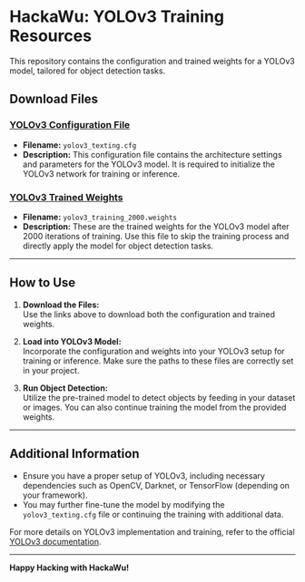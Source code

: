 # HackaWu: YOLOv3 Training Resources

This repository contains the configuration and trained weights for a YOLOv3 model, tailored for object detection tasks.

## Download Files

### [YOLOv3 Configuration File](https://drive.google.com/file/d/1T80k25Qc56WUSdc9NJeH2regYBW3vfZ_/view?usp=drive_link)
- **Filename:** `yolov3_texting.cfg`
- **Description:** This configuration file contains the architecture settings and parameters for the YOLOv3 model. It is required to initialize the YOLOv3 network for training or inference.

### [YOLOv3 Trained Weights](https://drive.google.com/file/d/1BxQcpbM_RaEDsrhTM9yON2cVBk_Q7Q8D/view?usp=drive_link)
- **Filename:** `yolov3_training_2000.weights`
- **Description:** These are the trained weights for the YOLOv3 model after 2000 iterations of training. Use this file to skip the training process and directly apply the model for object detection tasks.

---

## How to Use

1. **Download the Files:**  
   Use the links above to download both the configuration and trained weights.

2. **Load into YOLOv3 Model:**  
   Incorporate the configuration and weights into your YOLOv3 setup for training or inference. Make sure the paths to these files are correctly set in your project.

3. **Run Object Detection:**  
   Utilize the pre-trained model to detect objects by feeding in your dataset or images. You can also continue training the model from the provided weights.

---

## Additional Information

- Ensure you have a proper setup of YOLOv3, including necessary dependencies such as OpenCV, Darknet, or TensorFlow (depending on your framework).
- You may further fine-tune the model by modifying the `yolov3_texting.cfg` file or continuing the training with additional data.

For more details on YOLOv3 implementation and training, refer to the official [YOLOv3 documentation](https://pjreddie.com/darknet/yolo/).

---

**Happy Hacking with HackaWu!**
